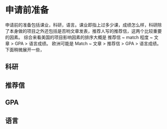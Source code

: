 # 申请前准备

申请前的准备包括课业，科研，语言。课业即指上过多少课，成绩怎么样，科研除了本身做的项目之外还包括是否哟文章发表，推荐人写的推荐信，这两个比较重要的因素。
综合来看美国的项目影响因素的排序大概是 推荐信 ~ match 程度 ~ 文章 > GPA > 语言成绩。 欧洲可能是 Match ~ 文章 > 推荐信 > GPA > 语言成绩。
下面稍微展开一些，


## 科研

## 推荐信

## GPA

## 语言